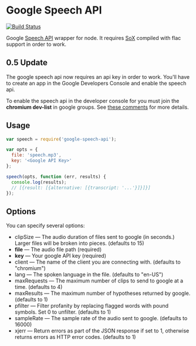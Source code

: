Google Speech API
=================

[![Build Status](https://travis-ci.org/psirenny/node-google-speech-api.png?branch=master)](https://travis-ci.org/psirenny/node-google-speech-api)

Google [Speech API](https://gist.github.com/alotaiba/1730160) wrapper for node.
It requires [SoX](http://sox.sourceforge.net) compiled with flac support in order to work.

0.5 Update
----------

The google speech api now requires an api key in order to work.
You'll have to create an app in the Google Developers Console and enable the speech api.  

To enable the speech api in the developer console for you must join the **chromium dev-list** in google groups.
See [these comments](http://mikepultz.com/2013/07/google-speech-api-full-duplex-php-version/#comments) for more details.

Usage
-----

```javascript
var speech = require('google-speech-api');

var opts = {
  file: 'speech.mp3',
  key: '<Google API Key>'
};

speech(opts, function (err, results) {
  console.log(results);
  // [{result: [{alternative: [{transcript: '...'}]}]}]
});
```

Options
-------

You can specify several options:
* clipSize — The audio duration of files sent to google (in seconds.) Larger files will be broken into pieces. (defaults to 15)
* **file** — The audio file path (required)
* **key** — Your google API key (required)
* client — The name of the client you are connecting with. (defaults to "chromium")
* lang — The spoken language in the file. (defaults to "en-US")
* maxRequests — The maximum number of clips to send to google at a time. (defaults to 4)
* maxResults — The maximum number of hypotheses returned by google. (defaults to 1)
* pfilter — Filter profanity by replacing flagged words with pound symbols. Set 0 to unfilter. (defaults to 1)
* sampleRate — The sample rate of the audio sent to google. (defaults to 16000)
* xjerr — Return errors as part of the JSON response if set to 1, otherwise returns errors as HTTP error codes. (defaults to 1)
